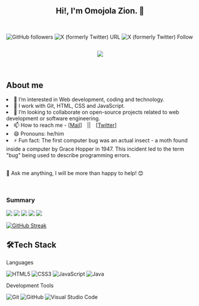 <h2 align="center">Hi!, I'm Omojola Zion. 👋</h2>
<br/>

![GitHub followers](https://img.shields.io/github/followers/zicoly)
![X (formerly Twitter) URL](https://img.shields.io/twitter/url?url=https%3A%2F%2Ftwitter.com%2FZicoly_)
![X (formerly Twitter) Follow](https://img.shields.io/twitter/follow/Zicoly_)
<br/>

<h2 align="center"><img src="https://github.com/zicoly/zicoly/assets/163609084/a71680ff-8a66-44b0-b8ef-07683c46b53e"></h2>
<br/>

<h2>About me</h2>
<li>👀 I’m interested in Web development, coding and technology.</li>
<li>🌱 I work with Git, HTML, CSS and JavaScript.</li>
<li>💞️ I’m looking to collaborate on open-source projects related to web development or software engineering.</li>
<li>📫 How to reach me -
    [<a href="omojolazion@gmail.com">Mail</a>] 
    <span style="margin: 0 10px;">||</span>
    [<a href="https://twitter.com/Zicoly_">Twitter</a>]
</li>
<li>😄 Pronouns: he/him</li>
<li>⚡ Fun fact: The first computer bug was an actual insect - a moth found inside a computer by Grace Hopper in 1947. This incident led to the term "bug" being used to describe programming errors.</li>
<br/>
<p>💭 Ask me anything, I will be more than happy to help! 😊</p>
<br/>

<h3>Summary</h3>

![](http://github-profile-summary-cards.vercel.app/api/cards/profile-details?username=zicoly&theme=tokyonight)
![](http://github-profile-summary-cards.vercel.app/api/cards/repos-per-language?username=zicoly&theme=tokyonight&exclude={exclude}) ![](http://github-profile-summary-cards.vercel.app/api/cards/most-commit-language?username=zicoly&theme=tokyonight&exclude={exclude})
![](http://github-profile-summary-cards.vercel.app/api/cards/stats?username=zicoly&theme=tokyonight) ![](http://github-profile-summary-cards.vercel.app/api/cards/productive-time?username=zicoly&theme=tokyonight&utcOffset={utcOffset})

[![GitHub Streak](https://streak-stats.demolab.com?user=zicoly&theme=tokyonight&border_radius=5.5)](https://git.io/streak-stats)
<h2>🛠Tech Stack</h2>

Languages

![HTML5](https://img.shields.io/badge/html5-%23E34F26.svg?style=for-the-badge&logo=html5&logoColor=white)
![CSS3](https://img.shields.io/badge/css3-%231572B6.svg?style=for-the-badge&logo=css3&logoColor=white)
![JavaScript](https://img.shields.io/badge/javascript-%23323330.svg?style=for-the-badge&logo=javascript&logoColor=%23F7DF1E)
![Java](https://img.shields.io/badge/java-%23ED8B00.svg?style=for-the-badge&logo=openjdk&logoColor=white)

Development Tools

![Git](https://img.shields.io/badge/git-%23F05033.svg?style=for-the-badge&logo=git&logoColor=white)
![GitHub](https://img.shields.io/badge/github-%23121011.svg?style=for-the-badge&logo=github&logoColor=white)
![Visual Studio Code](https://img.shields.io/badge/Visual%20Studio%20Code-0078d7.svg?style=for-the-badge&logo=visual-studio-code&logoColor=white)


<!---
zicoly/zicoly is a ✨ special ✨ repository because its `README.md` (this file) appears on your GitHub profile.
You can click the Preview link to take a look at your changes.
--->
